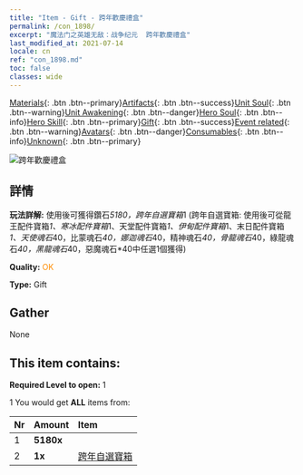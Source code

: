```yaml
---
title: "Item - Gift - 跨年歡慶禮盒"
permalink: /con_1898/
excerpt: "魔法门之英雄无敌：战争纪元  跨年歡慶禮盒"
last_modified_at: 2021-07-14
locale: cn
ref: "con_1898.md"
toc: false
classes: wide
---
```

 [Materials](/ItemsCN/){: .btn .btn--primary}[Artifacts](/ItemsCN/Artifacts/){: .btn .btn--success}[Unit Soul](/ItemsCN/UnitSoul/){: .btn .btn--warning}[Unit Awakening](/ItemsCN/UnitAwakening/){: .btn .btn--danger}[Hero Soul](/ItemsCN/HeroSoul/){: .btn .btn--info}[Hero Skill](/ItemsCN/HeroSkill/){: .btn .btn--primary}[Gift](/ItemsCN/Gift/){: .btn .btn--success}[Event related](/ItemsCN/Events/){: .btn .btn--warning}[Avatars](/ItemsCN/Avatars/){: .btn .btn--danger}[Consumables](/ItemsCN/Consumables/){: .btn .btn--info}[Unknown](/ItemsCN/Unknown/){: .btn .btn--primary}

 ![跨年歡慶禮盒](/images/t/i_907074.png)

## 詳情
 **玩法詳解:** 使用後可獲得鑽石*5180，跨年自選寶箱*1 (跨年自選寶箱: 使用後可從龍王配件寶箱*1、寒冰配件寶箱*1、天堂配件寶箱*1、伊甸配件寶箱*1、末日配件寶箱*1、天使魂石*40，比蒙魂石*40，娜迦魂石*40，精神魂石*40，骨龍魂石*40，綠龍魂石*40，黑龍魂石*40，惡魔魂石*40中任選1個獲得)

 **Quality:** <span style="color: #FF8C00">OK</span>

 **Type:** Gift

## Gather

  None

## This item contains:

 **Required Level to open:** 1

 1 You would get **ALL** items  from:

  | Nr | Amount |     Item    |
  |:---|:-------|:------------|
  | 1 |  **5180x** | <i class="fas fa-gem"/> |  | 
  | 2 |  **1x** | [跨年自選寶箱](/cn/Items/con_1904/) |  | 
